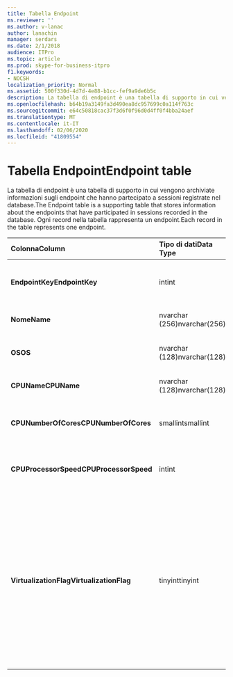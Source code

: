 ```yaml
---
title: Tabella Endpoint
ms.reviewer: ''
ms.author: v-lanac
author: lanachin
manager: serdars
ms.date: 2/1/2018
audience: ITPro
ms.topic: article
ms.prod: skype-for-business-itpro
f1.keywords:
- NOCSH
localization_priority: Normal
ms.assetid: 500f330d-4d7d-4e88-b1cc-fef9a9de6b5c
description: La tabella di endpoint è una tabella di supporto in cui vengono archiviate informazioni sugli endpoint che hanno partecipato a sessioni registrate nel database. Ogni record nella tabella rappresenta un endpoint.
ms.openlocfilehash: b64b19a3149fa3d490ea8dc957699c0a114f763c
ms.sourcegitcommit: e64c50818cac37f3d6f0f96d0d4ff0f4bba24aef
ms.translationtype: MT
ms.contentlocale: it-IT
ms.lasthandoff: 02/06/2020
ms.locfileid: "41809554"
---
```

# <a name="endpoint-table"></a><span data-ttu-id="1f56e-104">Tabella Endpoint</span><span class="sxs-lookup"><span data-stu-id="1f56e-104">Endpoint table</span></span>
 
<span data-ttu-id="1f56e-105">La tabella di endpoint è una tabella di supporto in cui vengono archiviate informazioni sugli endpoint che hanno partecipato a sessioni registrate nel database.</span><span class="sxs-lookup"><span data-stu-id="1f56e-105">The Endpoint table is a supporting table that stores information about the endpoints that have participated in sessions recorded in the database.</span></span> <span data-ttu-id="1f56e-106">Ogni record nella tabella rappresenta un endpoint.</span><span class="sxs-lookup"><span data-stu-id="1f56e-106">Each record in the table represents one endpoint.</span></span>
  
|<span data-ttu-id="1f56e-107">**Colonna**</span><span class="sxs-lookup"><span data-stu-id="1f56e-107">**Column**</span></span>|<span data-ttu-id="1f56e-108">**Tipo di dati**</span><span class="sxs-lookup"><span data-stu-id="1f56e-108">**Data Type**</span></span>|<span data-ttu-id="1f56e-109">**Chiave/indice**</span><span class="sxs-lookup"><span data-stu-id="1f56e-109">**Key/Index**</span></span>|<span data-ttu-id="1f56e-110">**Dettagli**</span><span class="sxs-lookup"><span data-stu-id="1f56e-110">**Details**</span></span>|
|:-----|:-----|:-----|:-----|
|<span data-ttu-id="1f56e-111">**EndpointKey**</span><span class="sxs-lookup"><span data-stu-id="1f56e-111">**EndpointKey**</span></span> <br/> |<span data-ttu-id="1f56e-112">int</span><span class="sxs-lookup"><span data-stu-id="1f56e-112">int</span></span>  <br/> |<span data-ttu-id="1f56e-113">Principale</span><span class="sxs-lookup"><span data-stu-id="1f56e-113">Primary</span></span>  <br/> |<span data-ttu-id="1f56e-114">Numero univoco che identifica questo endpoint.</span><span class="sxs-lookup"><span data-stu-id="1f56e-114">Unique number identifying this endpoint.</span></span>  <br/> |
|<span data-ttu-id="1f56e-115">**Nome**</span><span class="sxs-lookup"><span data-stu-id="1f56e-115">**Name**</span></span> <br/> |<span data-ttu-id="1f56e-116">nvarchar (256)</span><span class="sxs-lookup"><span data-stu-id="1f56e-116">nvarchar(256)</span></span>  <br/> |<span data-ttu-id="1f56e-117">Univoci</span><span class="sxs-lookup"><span data-stu-id="1f56e-117">Unique</span></span>  <br/> |<span data-ttu-id="1f56e-118">Nome dell'endpoint.</span><span class="sxs-lookup"><span data-stu-id="1f56e-118">Endpoint name.</span></span>  <br/> |
|<span data-ttu-id="1f56e-119">**OS**</span><span class="sxs-lookup"><span data-stu-id="1f56e-119">**OS**</span></span> <br/> |<span data-ttu-id="1f56e-120">nvarchar (128)</span><span class="sxs-lookup"><span data-stu-id="1f56e-120">nvarchar(128)</span></span>  <br/> | <br/> |<span data-ttu-id="1f56e-121">Sistema operativo (OS) dell'endpoint.</span><span class="sxs-lookup"><span data-stu-id="1f56e-121">Operating system (OS) of the endpoint.</span></span>  <br/> |
|<span data-ttu-id="1f56e-122">**CPUName**</span><span class="sxs-lookup"><span data-stu-id="1f56e-122">**CPUName**</span></span> <br/> |<span data-ttu-id="1f56e-123">nvarchar (128)</span><span class="sxs-lookup"><span data-stu-id="1f56e-123">nvarchar(128)</span></span>  <br/> ||<span data-ttu-id="1f56e-124">Nome della CPU dell'endpoint.</span><span class="sxs-lookup"><span data-stu-id="1f56e-124">CPU name of the endpoint.</span></span>  <br/> |
|<span data-ttu-id="1f56e-125">**CPUNumberOfCores**</span><span class="sxs-lookup"><span data-stu-id="1f56e-125">**CPUNumberOfCores**</span></span> <br/> |<span data-ttu-id="1f56e-126">smallint</span><span class="sxs-lookup"><span data-stu-id="1f56e-126">smallint</span></span>  <br/> ||<span data-ttu-id="1f56e-127">Numero di core della CPU dell'endpoint.</span><span class="sxs-lookup"><span data-stu-id="1f56e-127">Number of CPU cores of the endpoint.</span></span>  <br/> |
|<span data-ttu-id="1f56e-128">**CPUProcessorSpeed**</span><span class="sxs-lookup"><span data-stu-id="1f56e-128">**CPUProcessorSpeed**</span></span> <br/> |<span data-ttu-id="1f56e-129">int</span><span class="sxs-lookup"><span data-stu-id="1f56e-129">int</span></span>  <br/> ||<span data-ttu-id="1f56e-130">Velocità del processore della CPU dell'endpoint.</span><span class="sxs-lookup"><span data-stu-id="1f56e-130">CPU processor speed of the endpoint.</span></span>  <br/> |
|<span data-ttu-id="1f56e-131">**VirtualizationFlag**</span><span class="sxs-lookup"><span data-stu-id="1f56e-131">**VirtualizationFlag**</span></span> <br/> |<span data-ttu-id="1f56e-132">tinyint</span><span class="sxs-lookup"><span data-stu-id="1f56e-132">tinyint</span></span>  <br/> || <span data-ttu-id="1f56e-133">Flag di bit che indica se il sistema è in uso in un ambiente virtualizzato:</span><span class="sxs-lookup"><span data-stu-id="1f56e-133">Bit flag that indicates if the system is running in a virtualized environment:</span></span> <br/>  <span data-ttu-id="1f56e-134">0x0000-None</span><span class="sxs-lookup"><span data-stu-id="1f56e-134">0x0000 - None</span></span> <br/>  <span data-ttu-id="1f56e-135">0x0001-HyperV</span><span class="sxs-lookup"><span data-stu-id="1f56e-135">0x0001 - HyperV</span></span> <br/>  <span data-ttu-id="1f56e-136">0x0002-VMWare</span><span class="sxs-lookup"><span data-stu-id="1f56e-136">0x0002 - VMWare</span></span> <br/>  <span data-ttu-id="1f56e-137">0x0004-Virtual PC</span><span class="sxs-lookup"><span data-stu-id="1f56e-137">0x0004 - Virtual PC</span></span> <br/>  <span data-ttu-id="1f56e-138">0x0008-Xen PC</span><span class="sxs-lookup"><span data-stu-id="1f56e-138">0x0008 - Xen PC</span></span> <br/> |
   

